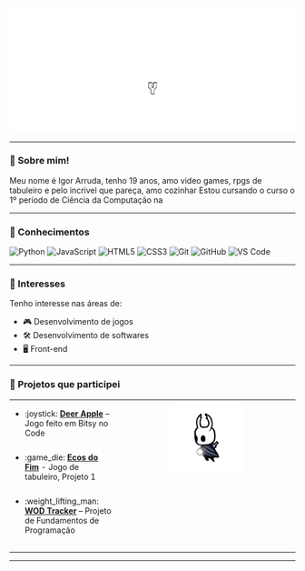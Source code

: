 <div align="center">
  <img src="assets/typing_effect_clean.gif" width="700">
</div>

---

### :crystal_ball: Sobre mim!

Meu nome é Igor Arruda, tenho 19 anos, amo video games, rpgs de tabuleiro e pelo incrivel que pareça, amo cozinhar
Estou cursando o curso o 1º período de Ciência da Computação na 

---

### :open_book: Conhecimentos

![Python](https://img.shields.io/badge/Python-3670A0?style=for-the-badge&logo=python&logoColor=ffdd54)
![JavaScript](https://img.shields.io/badge/JavaScript-F7DF1E?style=for-the-badge&logo=javascript&logoColor=black)
![HTML5](https://img.shields.io/badge/HTML5-E34F26?style=for-the-badge&logo=html5&logoColor=white)
![CSS3](https://img.shields.io/badge/CSS3-1572B6?style=for-the-badge&logo=css3&logoColor=white)
![Git](https://img.shields.io/badge/Git-F05032?style=for-the-badge&logo=git&logoColor=white)
![GitHub](https://img.shields.io/badge/GitHub-181717?style=for-the-badge&logo=github&logoColor=white)
![VS Code](https://img.shields.io/badge/VS_Code-007ACC?style=for-the-badge&logo=visual-studio-code&logoColor=white)

---

### :thinking: Interesses

Tenho interesse nas áreas de:

- :video_game: Desenvolvimento de jogos  
- :hammer_and_wrench: Desenvolvimento de softwares  
- :desktop_computer: Front-end

---

### :clinking_glasses: Projetos que participei

<table>
  <tr>
    <td valign="middle">
      <ul style="list-style-position: outside; padding-left: 20px;">
        <li style="margin-bottom: 26px;">
          :joystick: <a href="https://miudoamarelo2.itch.io/deer-apple"><strong>Deer Apple</strong></a> – Jogo feito em Bitsy no Code
        </li>
        <li style="margin-bottom: 26px;">
          :game_die: <a href="https://github.com/MariaEmilia-CESAR/ECOS-DO-FIM/blob/main/README.md"><strong>Ecos do Fim</strong></a> - Jogo de tabuleiro, Projeto 1
        </li>
        <li style="margin-bottom: 26px;">
          :weight_lifting_man: <a href="https://github.com/kururin-DOT/Crossfit"><strong>WOD Tracker</strong></a> – Projeto de Fundamentos de Programação
        </li>
      </ul>
    </td>
    <td width="300" align="center" valign="top">
      <img src="assets/hollow-knight-knightwalking.gif" width="130" />
    </td>
  </tr>
</table>

---
